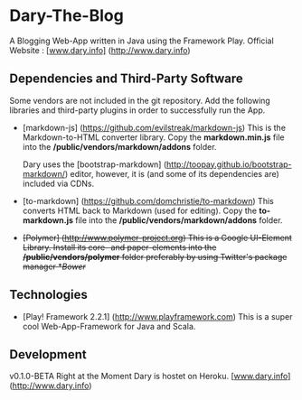 # Dary-The-Blog

A Blogging Web-App written in Java using the Framework Play.
Official Website : [www.dary.info] (http://www.dary.info)

## Dependencies and Third-Party Software

Some vendors are not included in the git repository.
Add the following libraries and third-party plugins in order to successfully run the App.

- [markdown-js] (https://github.com/evilstreak/markdown-js)
  This is the Markdown-to-HTML converter library.
  Copy the **markdown.min.js** file into the **/public/vendors/markdown/addons** folder.

  Dary uses the [bootstrap-markdown] (http://toopay.github.io/bootstrap-markdown/) editor, however,
  it is (and some of its dependencies are) included via CDNs.

- [to-markdown] (https://github.com/domchristie/to-markdown)
  This converts HTML back to Markdown (used for editing).
  Copy the **to-markdown.js** file into the **/public/vendors/markdown/addons** folder.

- ~~[Polymer] (http://www.polymer-project.org)
  This is a Google UI-Element Library. 
  Install its core- and paper-elements into the **/public/vendors/polymer** folder 
  preferably by using Twitter's package manager **Bower*~~ 

## Technologies

- [Play! Framework 2.2.1] (http://www.playframework.com)
  This is a super cool Web-App-Framework for Java and Scala.

## Development

v0.1.0-BETA
Right at the Moment Dary is hostet on Heroku.
[www.dary.info] (http://www.dary.info)

